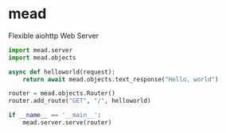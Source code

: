 # mead
Flexible aiohttp Web Server

```python
import mead.server
import mead.objects

async def helloworld(request):
    return await mead.objects.text_response("Hello, world")

router = mead.objects.Router()
router.add_route("GET", "/", helloworld)

if __name__ == '__main__':
    mead.server.serve(router)
```
